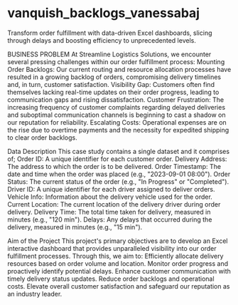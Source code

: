 # vanquish_backlogs_vanessabaj
Transform order fulfillment with data-driven Excel dashboards, slicing through delays and boosting efficiency to unprecedented levels.

BUSINESS PROBLEM
At Streamline Logistics Solutions, we encounter several pressing challenges within our order fulfillment
process:
Mounting Order Backlogs: Our current routing and resource allocation processes have resulted in a growing backlog of orders, compromising delivery timelines and, in turn, customer satisfaction.
Visibility Gap: Customers often find themselves lacking real-time updates on their order progress, leading to communication gaps and rising dissatisfaction.
Customer Frustration: The increasing frequency of customer complaints regarding delayed deliveries and suboptimal communication channels is beginning to cast a shadow on our reputation for reliability.
 Escalating Costs: Operational expenses are on the rise due to overtime payments and the necessity for expedited shipping to clear order backlogs.

 Data Description
This case study contains a single dataset and it comprises of;
Order ID: A unique identifier for each customer order.
Delivery Address: The address to which the order is to be delivered.
Order Timestamp: The date and time when the order was placed (e.g., "2023-09-01 08:00").
Order Status: The current status of the order (e.g., "In Progress" or "Completed").
Driver ID: A unique identifier for each driver assigned to deliver orders.
Vehicle Info: Information about the delivery vehicle used for the order.
Current Location: The current location of the delivery driver during order delivery.
Delivery Time: The total time taken for delivery, measured in minutes (e.g., "120 min").
Delays: Any delays that occurred during the delivery, measured in minutes (e.g., "15 min").

Aim of the Project
This project's primary objectives are to develop an Excel interactive dashboard that provides unparalleled visibility into our order fulfillment processes. Through this, we aim to:
Efficiently allocate delivery resources based on order volume and location.
Monitor order progress and proactively identify potential delays.
Enhance customer communication with timely delivery status updates.
Reduce order backlogs and operational costs.
Elevate overall customer satisfaction and safeguard our reputation as an industry leader.
